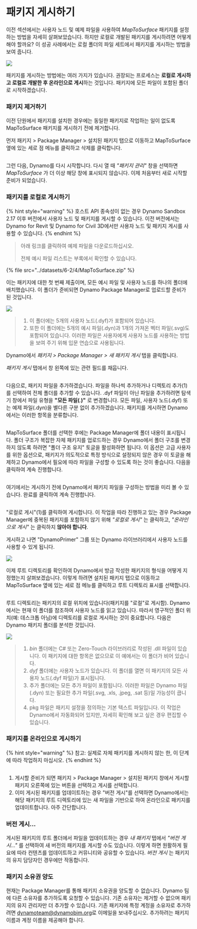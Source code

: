 # 패키지 게시하기

이전 섹션에서는 사용자 노드 및 예제 파일을 사용하여 _MapToSurface_ 패키지를 설정하는 방법을 자세히 살펴보았습니다. 하지만 로컬로 개발된 패키지를 게시하려면 어떻게 해야 할까요? 이 성공 사례에서는 로컬 폴더의 파일 세트에서 패키지를 게시하는 방법을 보여 줍니다.

![](<../images/6-2/3/develop package - custom nodes 01 (1) (1).jpg>)

패키지를 게시하는 방법에는 여러 가지가 있습니다. 권장되는 프로세스는 **로컬로 게시하고 로컬로 개발한 후 온라인으로 게시**하는 것입니다. 패키지에 모든 파일이 포함된 폴더로 시작하겠습니다.

### 패키지 제거하기

이전 단원에서 패키지를 설치한 경우에는 동일한 패키지로 작업하는 일이 없도록 MapToSurface 패키지를 게시하기 전에 제거합니다.

먼저 패키지 > Package Manager > 설치된 패키지 탭으로 이동하고 MapToSurface 옆에 있는 세로 점 메뉴를 클릭하고 삭제를 클릭합니다.

<figure><img src="../../.gitbook/assets/delete-map-to-surface.png" alt=""><figcaption></figcaption></figure>

그런 다음, Dynamo를 다시 시작합니다. 다시 열 때 _"패키지 관리"_ 창을 선택하면 _MapToSurface_ 가 더 이상 해당 창에 표시되지 않습니다. 이제 처음부터 새로 시작할 준비가 되었습니다.

### 패키지를 로컬로 게시하기

{% hint style="warning" %} 호스트 API 종속성이 없는 경우 Dynamo Sandbox 2.17 이후 버전에서 사용자 노드 및 패키지를 게시할 수 있습니다. 이전 버전에서는 Dynamo for Revit 및 Dynamo for Civil 3D에서만 사용자 노드 및 패키지 게시를 사용할 수 있습니다. {% endhint %}

> 아래 링크를 클릭하여 예제 파일을 다운로드하십시오.
>
> 전체 예시 파일 리스트는 부록에서 확인할 수 있습니다.

{% file src="../datasets/6-2/4/MapToSurface.zip" %}

이는 패키지에 대한 첫 번째 제출이며, 모든 예시 파일 및 사용자 노드를 하나의 폴더에 배치했습니다. 이 폴더가 준비되면 Dynamo Package Manager로 업로드할 준비가 된 것입니다.

![](../images/6-2/4/publishapackage-publishlocally01.jpg)

> 1. 이 폴더에는 5개의 사용자 노드(.dyf)가 포함되어 있습니다.
> 2. 또한 이 폴더에는 5개의 예시 파일(.dyn)과 1개의 가져온 벡터 파일(.svg)도 포함되어 있습니다. 이러한 파일은 사용자에게 사용자 노드를 사용하는 방법을 보여 주기 위해 입문 연습으로 사용됩니다.

Dynamo에서 _패키지 > Package Manager > 새 패키지 게시_ 탭을 클릭합니다.

_패키지 게시_ 탭에서 창 왼쪽에 있는 관련 필드를 채웁니다.

<figure><img src="../../.gitbook/assets/package-details.png" alt=""><figcaption></figcaption></figure>

다음으로, 패키지 파일을 추가하겠습니다. 파일을 하나씩 추가하거나 디렉토리 추가(1)를 선택하여 전체 폴더를 추가할 수 있습니다. .dyf 파일이 아닌 파일을 추가하려면 탐색기 창에서 파일 유형을 **"모든 파일(**_._**)"** 로 변경합니다. 모든 파일, 사용자 노드(.dyf) 또는 예제 파일(.dyn)을 별다른 구분 없이 추가하겠습니다. 패키지를 게시하면 Dynamo에서는 이러한 항목을 분류합니다.

<figure><img src="../../.gitbook/assets/map-to-surface-contents.png" alt=""><figcaption></figcaption></figure>

MapToSurface 폴더를 선택한 후에는 Package Manager에 폴더 내용이 표시됩니다. 폴더 구조가 복잡한 자체 패키지를 업로드하는 경우 Dynamo에서 폴더 구조를 변경하지 않도록 하려면 "폴더 구조 유지" 토글을 활성화하면 됩니다. 이 옵션은 고급 사용자를 위한 옵션으로, 패키지가 의도적으로 특정 방식으로 설정되지 않은 경우 이 토글을 해제하고 Dynamo에서 필요에 따라 파일을 구성할 수 있도록 하는 것이 좋습니다. 다음을 클릭하여 계속 진행합니다.

<figure><img src="../../.gitbook/assets/map-to-surface-contents-preview.png" alt=""><figcaption></figcaption></figure>

여기에서는 게시하기 전에 Dynamo에서 패키지 파일을 구성하는 방법을 미리 볼 수 있습니다. 완료를 클릭하여 계속 진행합니다.

<figure><img src="../../.gitbook/assets/publish-locally.png" alt=""><figcaption></figcaption></figure>

"로컬로 게시"(1)를 클릭하여 게시합니다. 이 작업을 따라 진행하고 있는 경우 Package Manager에 중복된 패키지를 포함하지 않기 위해 _"로컬로 게시"_ 는 클릭하고, _"온라인으로 게시"_ 는 클릭하지 **않아야 합니다**.

게시하고 나면 "DynamoPrimer" 그룹 또는 Dynamo 라이브러리에서 사용자 노드를 사용할 수 있게 됩니다.

![](<../images/6-2/3/develop package - install package 02 (1) (1).jpg>)

이제 루트 디렉토리를 확인하여 Dynamo에서 방금 작성한 패키지의 형식을 어떻게 지정했는지 살펴보겠습니다. 이렇게 하려면 설치된 패키지 탭으로 이동하고 MapToSurface 옆에 있는 세로 점 메뉴를 클릭하고 루트 디렉토리 표시를 선택합니다.

<figure><img src="../../.gitbook/assets/show-root-directory.png" alt=""><figcaption></figcaption></figure>

루트 디렉토리는 패키지의 로컬 위치에 있습니다(패키지를 "로컬"로 게시함). Dynamo에서는 현재 이 폴더를 참조하여 사용자 노드를 읽고 있습니다. 따라서 영구적인 폴더 위치(예: 데스크톱 아님)에 디렉토리를 로컬로 게시하는 것이 중요합니다. 다음은 Dynamo 패키지 폴더를 분석한 것입니다.

![](../images/6-2/4/publishapackage-publishlocally06.jpg)

> 1. _bin_ 폴더에는 C# 또는 Zero-Touch 라이브러리로 작성된 .dll 파일이 있습니다. 이 패키지에 대한 항목은 없으므로 이 예에서는 이 폴더가 비어 있습니다.
> 2. _dyf_ 폴더에는 사용자 노드가 있습니다. 이 폴더를 열면 이 패키지의 모든 사용자 노드(.dyf 파일)가 표시됩니다.
> 3. 추가 폴더에는 모든 추가 파일이 포함됩니다. 이러한 파일은 Dynamo 파일(.dyn) 또는 필요한 추가 파일(.svg, .xls, .jpeg, .sat 등)일 가능성이 큽니다.
> 4. pkg 파일은 패키지 설정을 정의하는 기본 텍스트 파일입니다. 이 작업은 Dynamo에서 자동화되어 있지만, 자세히 확인해 보고 싶은 경우 편집할 수 있습니다.

### 패키지를 온라인으로 게시하기

{% hint style="warning" %} 참고: 실제로 자체 패키지를 게시하지 않는 한, 이 단계에 따라 작업하지 마십시오. {% endhint %}

<figure><img src="../../.gitbook/assets/publish-version.png" alt=""><figcaption></figcaption></figure>

1. 게시할 준비가 되면 패키지 > Package Manager > 설치된 패키지 창에서 게시할 패키지 오른쪽에 있는 버튼을 선택하고 게시를 선택합니다.
2. 이미 게시된 패키지를 업데이트하는 경우 "버전 게시"를 선택하면 Dynamo에서는 해당 패키지의 루트 디렉토리에 있는 새 파일을 기반으로 하여 온라인으로 패키지를 업데이트합니다. 아주 간단합니다.

### 버전 게시...

게시된 패키지의 루트 폴더에서 파일을 업데이트하는 경우 _내 패키지_ 탭에서 _"버전 게시..."_ 를 선택하여 새 버전의 패키지를 게시할 수도 있습니다. 이렇게 하면 원활하게 필요에 따라 컨텐츠를 업데이트하고 커뮤니티와 공유할 수 있습니다. _버전 게시_ 는 패키지의 유지 담당자인 경우에만 작동합니다.

### 패키지 소유권 양도

현재는 Package Manager를 통해 패키지 소유권을 양도할 수 없습니다. Dynamo 팀에 다른 소유자를 추가하도록 요청할 수 있습니다. 기존 소유자는 제거할 수 없으며 패키지의 유지 관리자만 더 추가할 수 있습니다. 기존 패키지에 특정 계정을 소유자로 추가하려면 [dynamoteam@dynamobim.org](mailto:dynamoteam@dynamobim.org)로 이메일을 보내주십시오. 추가하려는 패키지 이름과 계정 이름을 제공해야 합니다.
